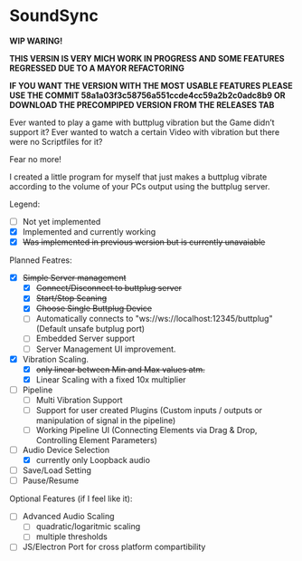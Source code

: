 # SoundSync

**WIP WARING!**

**THIS VERSIN IS VERY MICH WORK IN PROGRESS AND SOME FEATURES REGRESSED DUE TO A MAYOR REFACTORING**

**IF YOU WANT THE VERSION WITH THE MOST USABLE FEATURES PLEASE USE THE COMMIT 58a1a03f3c58756a551ccde4cc59a2b2c0adc8b9 OR DOWNLOAD THE PRECOMPIPED VERSION FROM THE RELEASES TAB**

Ever wanted to play a game with buttplug vibration but the Game didn’t support it?
Ever wanted to watch a certain Video with vibration but there were no Scriptfiles for it?

Fear no more!

I created a little program for myself that just makes a buttplug vibrate according to the volume of your PCs output using the buttplug server.

Legend:
- [ ] Not yet implemented
- [x] Implemented and currently working
- [x] ~~Was implemented in previous wersion but is currently unavaiable~~ 

Planned Featres:
- [x] ~~Simple Server management~~
   - [x] ~~Connect/Disconnect to buttplug server~~
   - [x] ~~Start/Stop Scaning~~
   - [x] ~~Choose Single Buttplug Device~~
   - [ ] Automatically connects to "ws://ws://localhost:12345/buttplug" (Default unsafe butplug port)
   - [ ] Embedded Server support
   - [ ] Server Management UI improvement.
 - [x] Vibration Scaling.
   - [x] ~~only linear between Min and Max values atm.~~
   - [x] Linear Scaling with a fixed 10x multiplier
- [ ] Pipeline
   - [ ] Multi Vibration Support
   - [ ] Support for user created Plugins (Custom inputs / outputs or manipulation of signal in the pipeline)
   - [ ] Working Pipeline UI (Connecting Elements via Drag & Drop, Controlling Element Parameters)
- [ ] Audio Device Selection
  - [x] currently only Loopback audio
- [ ] Save/Load Setting
- [ ] Pause/Resume

Optional Features (if I feel like it):
- [ ] Advanced Audio Scaling 
  - [ ] quadratic/logaritmic scaling
  - [ ] multiple thresholds
- [ ] JS/Electron Port for cross platform compartibility
